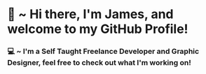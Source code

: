 # 👋 ~ Hi there, I'm James, and welcome to my GitHub Profile!

### 💻 ~ I'm a Self Taught Freelance Developer and Graphic Designer, feel free to check out what I'm working on!

<!--START_SECTION:waka-->
<!--END_SECTION:waka-->
